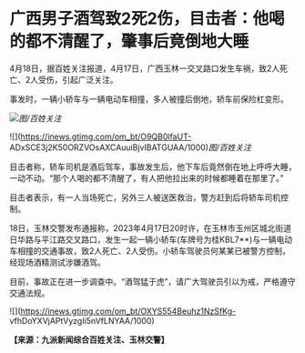 # 广西男子酒驾致2死2伤，目击者：他喝的都不清醒了，肇事后竟倒地大睡

4月18日，据百姓关注报道，4月17日，广西玉林一交叉路口发生车祸，致2人死亡、2人受伤，引起广泛关注。

事发时，一辆小轿车与一辆电动车相撞，多人被撞后倒地，轿车前保险杠变形。

![](https://inews.gtimg.com/om_bt/Oh4q8a8QXrCB6iLxtz_VOxdeJbQuRGb9Y5cw5zdS7EO9sAA/1000)_图/百姓关注_

![](https://inews.gtimg.com/om_bt/O9QB0lfaUT-
ADxSCE3j2K50ORZVOsAXCAuuiBjvIBATGUAA/1000)_图/百姓关注_

目击者称，轿车司机是酒后驾车，事故发生后，他下车后竟然倒在地上呼呼大睡，一动不动。“那个人喝的都不清醒了，有人把他拉出来的时候都睡着在那里了。”

目击者表示，有一人当场死亡，另外三人被送医救治，警方赶到后将轿车司机控制。

18日，玉林交警发布通报称，2023年4月17日20时许，在玉林市玉州区城北街道日华路与平江路交叉路口，发生一起一辆小轿车(车牌号为桂KBL7**)与一辆电动车相撞的交通事故，致2人死亡、2人受伤。小轿车驾驶员何某某已被警方控制，经现场酒精测试涉嫌酒驾。

目前，事故正在进一步调查中。“酒驾猛于虎”，请广大驾驶员引以为戒，严格遵守交通法规。

![](https://inews.gtimg.com/om_bt/OXYS554Beuhz1NzSfKg-
vfhDoYXVjAPtVyzgIi5nVfLNYAA/1000)

**【来源：九派新闻综合百姓关注、玉林交警】**

